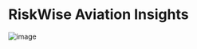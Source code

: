 # RiskWise Aviation Insights

![image]([https://github.com/user-attachments/assets/b9510722-b012-4178-9203-26183c9d004f](https://github.com/Liliankaburo/dsc-phase-1-project-v3/blob/5a8d9c676699a5f2a0c55c119d479c13cb0a9f85/istockphoto-156834627-1024x1024.jpg))
